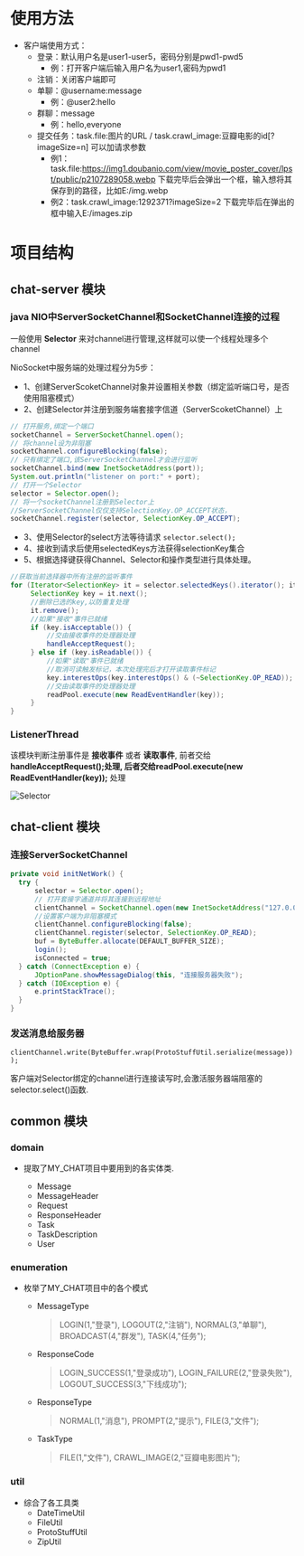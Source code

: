 # 使用方法

- 客户端使用方式：
   - 登录：默认用户名是user1-user5，密码分别是pwd1-pwd5
        - 例：打开客户端后输入用户名为user1,密码为pwd1
   - 注销：关闭客户端即可
   - 单聊：@username:message
        - 例：@user2:hello
   - 群聊：message
        -  例：hello,everyone
   - 提交任务：task.file:图片的URL  / task.crawl_image:豆瓣电影的id[?imageSize=n] 可以加请求参数
        - 例1：task.file:https://img1.doubanio.com/view/movie_poster_cover/lpst/public/p2107289058.webp
          下载完毕后会弹出一个框，输入想将其保存到的路径，比如E:/img.webp
        - 例2：task.crawl_image:1292371?imageSize=2 
          下载完毕后在弹出的框中输入E:/images.zip
   

# 项目结构

## chat-server 模块

### java NIO中ServerSocketChannel和SocketChannel连接的过程

一般使用 **Selector** 来对channel进行管理,这样就可以使一个线程处理多个channel

NioSocket中服务端的处理过程分为5步：
* 1、创建ServerScoketChannel对象并设置相关参数（绑定监听端口号，是否使用阻塞模式）
* 2、创建Selector并注册到服务端套接字信道（ServerScoketChannel）上
```java
// 打开服务,绑定一个端口
socketChannel = ServerSocketChannel.open();
// 将channel设为非阻塞
socketChannel.configureBlocking(false);
// 只有绑定了端口,该ServerSocketChannel才会进行监听
socketChannel.bind(new InetSocketAddress(port));
System.out.println("listener on port:" + port);
// 打开一个Selector
selector = Selector.open();
// 将一个socketChannel注册到Selector上
//ServerSocketChannel仅仅支持SelectionKey.OP_ACCEPT状态，
socketChannel.register(selector, SelectionKey.OP_ACCEPT);
```

* 3、使用Selector的select方法等待请求
  `selector.select();`
* 4、接收到请求后使用selectedKeys方法获得selectionKey集合
* 5、根据选择键获得Channel、Selector和操作类型进行具体处理。
```java
//获取当前选择器中所有注册的监听事件
for (Iterator<SelectionKey> it = selector.selectedKeys().iterator(); it.hasNext(); ) {
     SelectionKey key = it.next();
     //删除已选的key,以防重复处理 
     it.remove();
     //如果"接收"事件已就绪
     if (key.isAcceptable()) {
         //交由接收事件的处理器处理
         handleAcceptRequest();
     } else if (key.isReadable()) {
         //如果"读取"事件已就绪
         //取消可读触发标记，本次处理完后才打开读取事件标记
         key.interestOps(key.interestOps() & (~SelectionKey.OP_READ));
         //交由读取事件的处理器处理
         readPool.execute(new ReadEventHandler(key));
     }
}
```

### ListenerThread
该模块判断注册事件是 **接收事件**  或者 **读取事件**, 前者交给**handleAcceptRequest();**处理, 后者交给**readPool.execute(new ReadEventHandler(key));** 处理



![Selector](D:\code\项目\Tomcat\MY_CHAT\Selector.png)

## chat-client 模块

### 连接ServerSocketChannel

```java
private void initNetWork() {
  try {
      selector = Selector.open();
      // 打开套接字通道并将其连接到远程地址
      clientChannel = SocketChannel.open(new InetSocketAddress("127.0.0.1", 9000));
      //设置客户端为非阻塞模式
      clientChannel.configureBlocking(false);
      clientChannel.register(selector, SelectionKey.OP_READ);
      buf = ByteBuffer.allocate(DEFAULT_BUFFER_SIZE);
      login();
      isConnected = true;
  } catch (ConnectException e) {
      JOptionPane.showMessageDialog(this, "连接服务器失败");
  } catch (IOException e) {
      e.printStackTrace();
  }
}
```

### 发送消息给服务器

`clientChannel.write(ByteBuffer.wrap(ProtoStuffUtil.serialize(message)));`

客户端对Selector绑定的channel进行连接读写时,会激活服务器端阻塞的selector.select()函数. 

## common 模块
### domain
 - 提取了MY_CHAT项目中要用到的各实体类.

    - Message 
    - MessageHeader
    - Request
    - ResponseHeader
    - Task
    - TaskDescription
    - User
### enumeration
- 枚举了MY_CHAT项目中的各个模式
  - MessageType
	
    > LOGIN(1,"登录"),
    > LOGOUT(2,"注销"),
    > NORMAL(3,"单聊"),
    > BROADCAST(4,"群发"),
    > TASK(4,"任务");
	
  - ResponseCode
    
    > LOGIN_SUCCESS(1,"登录成功"),
    > LOGIN_FAILURE(2,"登录失败"),
    > LOGOUT_SUCCESS(3,"下线成功");
    
  - ResponseType
  
    > NORMAL(1,"消息"),
    > PROMPT(2,"提示"),
    > FILE(3,"文件");

  - TaskType
  
  	> FILE(1,"文件"),
    > CRAWL_IMAGE(2,"豆瓣电影图片");
### util
- 综合了各工具类
  - DateTimeUtil
  - FileUtil
  - ProtoStuffUtil
  - ZipUtil 


